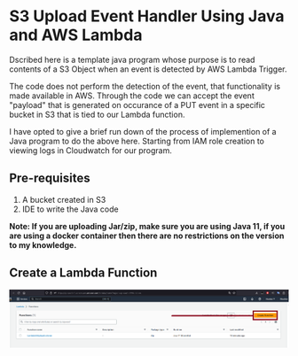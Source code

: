 # S3 Upload Event Handler Using Java and AWS Lambda
Dscribed here is a template java program whose purpose is to read contents of a S3 Object when an event is detected by AWS Lambda Trigger.

The code does not perform the detection of the event, that functionality is made available in AWS. Through the code we can accept the event "payload" that is generated on occurance of a PUT event in a specific bucket in S3 that is tied to our Lambda function.

I have opted to give a brief run down of the process of implemention of a Java program to do the above here. Starting from IAM role creation to viewing logs in Cloudwatch for our program.

## Pre-requisites
1. A bucket created in S3
2. IDE to write the Java code 

**Note: If you are uploading Jar/zip, make sure you are using Java 11, if you are using a docker container then there are no restrictions  on the version to my knowledge.**

## Create a Lambda Function

![Lambda Create function](https://github.com/RikuAlter/s3-lambda-listener/blob/main/img/Screenshot%20(2).png "Lambda Create function")
